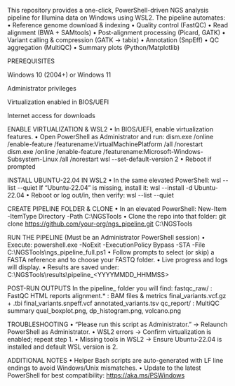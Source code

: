 This repository provides a one-click, PowerShell-driven NGS analysis pipeline for Illumina data on Windows using WSL2. The pipeline automates:
• Reference genome download & indexing
• Quality control (FastQC)
• Read alignment (BWA + SAMtools)
• Post-alignment processing (Picard, GATK)
• Variant calling & compression (GATK → tabix)
• Annotation (SnpEff)
• QC aggregation (MultiQC)
• Summary plots (Python/Matplotlib)

PREREQUISITES

Windows 10 (2004+) or Windows 11

Administrator privileges

Virtualization enabled in BIOS/UEFI

Internet access for downloads

ENABLE VIRTUALIZATION & WSL2
• In BIOS/UEFI, enable virtualization features.
• Open PowerShell as Administrator and run:
dism.exe /online /enable-feature /featurename:VirtualMachinePlatform /all /norestart
dism.exe /online /enable-feature /featurename:Microsoft-Windows-Subsystem-Linux /all /norestart
wsl --set-default-version 2
• Reboot if prompted

INSTALL UBUNTU-22.04 IN WSL2
• In the same elevated PowerShell:
wsl --list --quiet
If “Ubuntu-22.04” is missing, install it:
wsl --install -d Ubuntu-22.04
• Reboot or log out/in, then verify:
wsl --list --quiet

CREATE PIPELINE FOLDER & CLONE
• In an elevated PowerShell:
New-Item -ItemType Directory -Path C:\NGSTools
• Clone the repo into that folder:
git clone https://github.com/your-org/ngs_pipeline.git C:\NGSTools

RUN THE PIPELINE
(Must be an Administrator PowerShell session)
• Execute:
powershell.exe -NoExit -ExecutionPolicy Bypass -STA -File C:\NGSTools\ngs_pipeline_full.ps1
• Follow prompts to select (or skip) a FASTA reference and to choose your FASTQ folder.
• Live progress and logs will display.
• Results are saved under:
C:\NGSTools\results\pipeline_<YYYYMMDD_HHMMSS>

POST-RUN OUTPUTS
In the pipeline_<timestamp> folder you will find:
fastqc_raw/ : FastQC HTML reports
alignment.* : BAM files & metrics
final_variants.vcf.gz + .tbi
final_variants.snpeff.vcf
annotated_variants.tsv
qc_report/ : MultiQC summary
qual_boxplot.png, dp_histogram.png, volcano.png

TROUBLESHOOTING
• “Please run this script as Administrator.” → Relaunch PowerShell as Administrator.
• WSL2 errors → Confirm virtualization is enabled; repeat step 1.
• Missing tools in WSL2 → Ensure Ubuntu-22.04 is installed and default WSL version is 2.

ADDITIONAL NOTES
• Helper Bash scripts are auto-generated with LF line endings to avoid Windows/Unix mismatches.
• Update to the latest PowerShell for best compatibility: https://aka.ms/PSWindows
